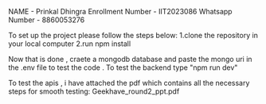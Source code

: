 NAME - Prinkal Dhingra 
Enrollment Number - IIT2023086
Whatsapp Number - 8860053276

To set up the project please follow the steps below:
1.clone the repository in your local computer
2.run npm install

Now that is done , craete a mongodb database and paste the mongo uri in the .env file to test the code .
To test the backend type "npm run dev"


To test the apis , i have attached the pdf which contains all the necessary steps for smooth testing:
Geekhave_round2_ppt.pdf
